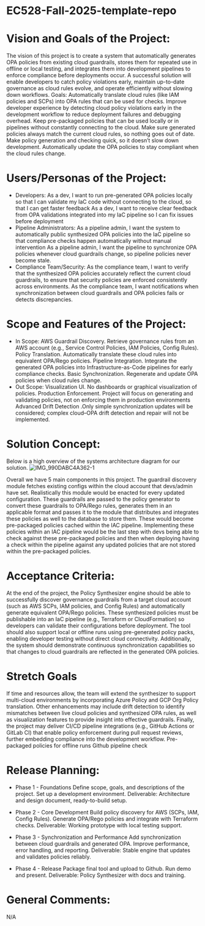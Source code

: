 # EC528-Fall-2025-template-repo

**Vision and Goals of the Project:**
======================================
The vision of this project is to create a system that automatically generates OPA policies from existing cloud guardrails, stores them for repeated use in offline or local testing, and integrates them into development pipelines to enforce compliance before deployments occur. A successful solution will enable developers to catch policy violations early, maintain up-to-date governance as cloud rules evolve, and operate efficiently without slowing down workflows.
Goals:
Automatically translate cloud rules (like IAM policies and SCPs) into OPA rules that can be used for checks.
Improve developer experience by detecting cloud policy violations early in the development workflow to reduce deployment failures and debugging overhead.
Keep pre-packaged policies that can be used locally or in pipelines without constantly connecting to the cloud.
Make sure generated policies always match the current cloud rules, so nothing goes out of date.
Make policy generation and checking quick, so it doesn’t slow down development.
Automatically update the OPA policies to stay compliant when the cloud rules change.

**Users/Personas of the Project:** 
======================================
- Developers: 
As a dev, I want to run pre-generated OPA policies locally so that I can validate my IaC code without connecting to the cloud, so that I can get faster feedback 
As a dev, I want to receive clear feedback from OPA validations integrated into my IaC pipeline so I can fix issues before deployment
- Pipeline Administrators: 
As a pipeline admin, I want the system to automatically public synthesized OPA policies into the IaC pipeline so that compliance checks happen automatically without manual intervention
As a pipeline admin, I want the pipeline to synchronize OPA policies whenever cloud guardrails change, so pipeline policies never become stale.
- Compliance Team/Security: 
As the compliance team, I want to verify that the synthesized OPA policies accurately reflect the current cloud guardrails, to ensure that security policies are enforced consistently across environments.
As the compliance team, I want notifications when synchronization between cloud guardrails and OPA policies fails or detects discrepancies.

**Scope and Features of the Project:**
======================================
- In Scope:
AWS Guardrail Discovery. Retrieve governance rules from an AWS account (e.g., Service Control Policies, IAM Policies, Config Rules).
Policy Translation. Automatically translate these cloud rules into equivalent OPA/Rego policies.
Pipeline Integration. Integrate the generated OPA policies into Infrastructure-as-Code pipelines for early compliance checks.
Basic Synchronization. Regenerate and update OPA policies when cloud rules change.
- Out Scope:
Visualization UI. No dashboards or graphical visualization of policies.
Production Enforcement. Project will focus on generating and validating policies, not on enforcing them in production environments
Advanced Drift Detection .Only simple synchronization updates will be considered; complex cloud–OPA drift detection and repair will not be implemented.

**Solution Concept:**
======================================
Below is a high overview of the systems architecture diagram for our solution. 
![IMG_990DABC4A362-1](https://github.com/user-attachments/assets/65214d66-7bfd-493e-acb8-2e399043267b)

Overall we have 5 main components in this project. The guardrail discovery module fetches existing configs within the cloud account that devs/admin have set. Realistically this module would be enacted for every updated configuration. These guardrails are passed to the policy generator to convert these guardrails to OPA/Rego rules, generates them in an applicable format and passes it to the module that distributes and integrates these policies as well to the database to store them. These would become pre-packaged policies cached within the IAC pipeline. Implementing these policies within an IAC pipeline would be the last step with devs being able to check against these pre-packaged policies and then when deploying having a check within the pipeline against any updated policies that are not stored within the pre-packaged policies. 

**Acceptance Criteria:**
======================================
At the end of the project, the Policy Synthesizer engine should be able to successfully discover governance guardrails from a target cloud account (such as AWS SCPs, IAM policies, and Config Rules) and automatically generate equivalent OPA/Rego policies. These synthesized policies must be publishable into an IaC pipeline (e.g., Terraform or CloudFormation) so developers can validate their configurations before deployment. The tool should also support local or offline runs using pre-generated policy packs, enabling developer testing without direct cloud connectivity. Additionally, the system should demonstrate continuous synchronization capabilities so that changes to cloud guardrails are reflected in the generated OPA policies.

**Stretch Goals**
======================================
If time and resources allow, the team will extend the synthesizer to support multi-cloud environments by incorporating Azure Policy and GCP Org Policy translation. Other enhancements may include drift detection to identify mismatches between live cloud policies and synthesized OPA rules, as well as visualization features to provide insight into effective guardrails. Finally, the project may deliver CI/CD pipeline integrations (e.g., GitHub Actions or GitLab CI) that enable policy enforcement during pull request reviews, further embedding compliance into the development workflow.
Pre-packaged policies for offline runs
Github pipeline check


**Release Planning:**
======================================
- Phase 1 - Foundations
Define scope, goals, and descriptions of the project. 
Set up a development environment. 
Deliverable: Architecture and design document, ready-to-build setup. 

- Phase 2 - Core Development 
Build policy discovery for AWS (SCPs, IAM, Config Rules). 
Generate OPA/Rego policies and integrate with Terraform checks. 
Deliverable: Working prototype with local testing support. 

- Phase 3 - Synchronization and Performance
Add synchronization between cloud guardrails and generated OPA. 
Improve performance, error handling, and reporting. 
Deliverable: Stable engine that updates and validates policies reliably. 

- Phase 4 - Release
Package final tool and upload to Github. 
Run demo and present. 
Deliverable: Policy Synthesizer with docs and training. 

**General Comments:**
======================================
N/A 
